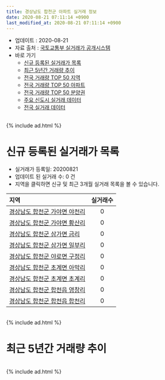 ```yaml
---
title: 경상남도 합천군 아파트 실거래 정보
date: 2020-08-21 07:11:14 +0900
last_modified_at: 2020-08-21 07:11:14 +0900
---
```


* 업데이트 : 2020-08-21
* 자료 출처 : [국토교통부 실거래가 공개시스템](http://rt.molit.go.kr)
* 바로 가기
    * [신규 등록된 실거래가 목록](#신규-등록된-실거래가-목록)
    * [최근 5년간 거래량 추이](#최근-5년간-거래량-추이)
    * [전국 거래량 TOP 50 지역](https://inasie.github.io/apt-trade-info/최근-3개월-전국에서-가장-거래가-많이-발생한-지역)
    * [전국 거래량 TOP 50 아파트](https://inasie.github.io/apt-trade-info/최근-3개월-전국에서-가장-거래가-많이-발생한-아파트)
    * [전국 거래량 TOP 50 분양권](https://inasie.github.io/apt-trade-info/최근-3개월-전국에서-가장-거래가-많이-발생한-분양권)
    * [주요 신도시 실거래 데이터](https://inasie.github.io/apt-trade-info/주요-신도시)
    * [전국 실거래 데이터](https://inasie.github.io/apt-trade-info/전국)

<br>
{% include ad.html %}
<br>

# 신규 등록된 실거래가 목록
* 실거래가 등록일: 20200821
* 업데이트 된 실거래 수: 0 건
* 지역을 클릭하면 신규 및 최근 3개월 실거래 목록을 볼 수 있습니다.


|지역|실거래수|
|:---|:---:|
|[경상남도 합천군 가야면 야천리](https://inasie.github.io/apt-trade-info/경상남도-합천군-가야면-야천리)|0|
|[경상남도 합천군 가야면 황산리](https://inasie.github.io/apt-trade-info/경상남도-합천군-가야면-황산리)|0|
|[경상남도 합천군 삼가면 금리](https://inasie.github.io/apt-trade-info/경상남도-합천군-삼가면-금리)|0|
|[경상남도 합천군 삼가면 일부리](https://inasie.github.io/apt-trade-info/경상남도-합천군-삼가면-일부리)|0|
|[경상남도 합천군 야로면 구정리](https://inasie.github.io/apt-trade-info/경상남도-합천군-야로면-구정리)|0|
|[경상남도 합천군 초계면 아막리](https://inasie.github.io/apt-trade-info/경상남도-합천군-초계면-아막리)|0|
|[경상남도 합천군 초계면 초계리](https://inasie.github.io/apt-trade-info/경상남도-합천군-초계면-초계리)|0|
|[경상남도 합천군 합천읍 영창리](https://inasie.github.io/apt-trade-info/경상남도-합천군-합천읍-영창리)|0|
|[경상남도 합천군 합천읍 합천리](https://inasie.github.io/apt-trade-info/경상남도-합천군-합천읍-합천리)|0|


<br>
{% include ad.html %}
<br>

# 최근 5년간 거래량 추이


<div style="width:100%;">
    <canvas id="deal_progress" height="200"></canvas>
</div>

<script>
new Chart(document.getElementById("deal_progress"), {
    type: 'line',
    data: {
        labels: ['201508','201509','201510','201511','201512','201601','201602','201603','201604','201605','201606','201607','201608','201609','201610','201611','201612','201701','201702','201703','201704','201705','201706','201707','201708','201709','201710','201711','201712','201801','201802','201803','201804','201805','201806','201807','201808','201809','201810','201811','201812','201901','201902','201903','201904','201905','201906','201907','201908','201909','201910','201911','201912','202001','202002','202003','202004','202005','202006','202007','202008'],
        datasets: [{
            label: '매매',
            pointRadius: 1,
            data: [11, 5, 12, 5, 5, 7, 3, 3, 12, 8, 8, 9, 6, 10, 9, 8, 9, 8, 14, 11, 9, 10, 13, 11, 6, 11, 4, 7, 13, 14, 10, 7, 4, 7, 7, 10, 7, 10, 5, 11, 12, 6, 6, 12, 12, 12, 7, 5, 10, 4, 12, 2, 10, 4, 7, 7, 10, 12, 11, 16, 7],
            borderColor: "rgba(255, 201, 14, 1)",
            backgroundColor: "rgba(255, 201, 14, 0.5)",
            fill: false,
            lineTension: 0
        },{
            label: '전월세',
            pointRadius: 1,
            data: [0, 0, 4, 0, 3, 0, 0, 4, 2, 0, 1, 2, 0, 5, 1, 1, 4, 1, 3, 0, 2, 0, 1, 2, 0, 0, 1, 2, 1, 2, 0, 5, 1, 0, 0, 0, 1, 1, 0, 1, 2, 1, 0, 2, 0, 1, 0, 2, 1, 1, 1, 0, 2, 2, 1, 1, 0, 0, 1, 1, 0],
            borderColor: "rgba(0, 141, 185, 1)",
            backgroundColor: "rgba(0, 141, 185, 0.5)",
            fill: false,
            lineTension: 0
        }
        ]
    },
    options: {
        responsive: true,
        title: {
            display: false
        },
        tooltips: {
            mode: 'index',
            intersect: false
        },
        hover: {
            mode: 'nearest',
            intersect: true
        },
        scales: {
            xAxes: [{
                display: true,
                scaleLabel: {
                    display: true,
                    labelString: '년/월'
                }
            }],
            yAxes: [{
                display: true,
                ticks: {
                    suggestedMin: 0,
                },
                scaleLabel: {
                    display: true,
                    labelString: '실거래 수'
                }
            }]
        }
    }
});

</script>


<br>
{% include ad.html %}
<br>

